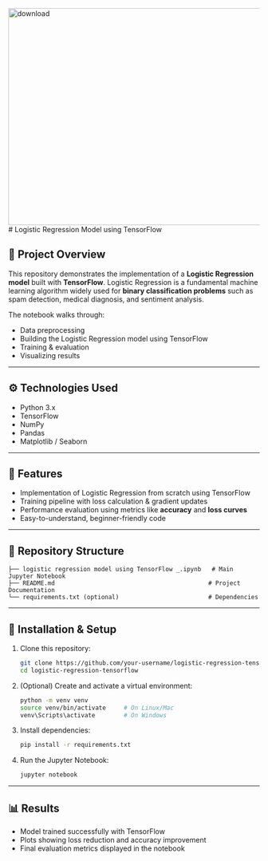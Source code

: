 <img width="547" height="435" alt="download" src="https://github.com/user-attachments/assets/e79889dd-a025-41a7-9cde-5e3f55827365" />
# Logistic Regression Model using TensorFlow

## 📌 Project Overview

This repository demonstrates the implementation of a **Logistic Regression model** built with **TensorFlow**. Logistic Regression is a fundamental machine learning algorithm widely used for **binary classification problems** such as spam detection, medical diagnosis, and sentiment analysis.

The notebook walks through:

* Data preprocessing
* Building the Logistic Regression model using TensorFlow
* Training & evaluation
* Visualizing results

---

## ⚙️ Technologies Used

* Python 3.x
* TensorFlow
* NumPy
* Pandas
* Matplotlib / Seaborn

---

## 🚀 Features

* Implementation of Logistic Regression from scratch using TensorFlow
* Training pipeline with loss calculation & gradient updates
* Performance evaluation using metrics like **accuracy** and **loss curves**
* Easy-to-understand, beginner-friendly code

---

## 📂 Repository Structure

```
├── logistic regression model using TensorFlow _.ipynb   # Main Jupyter Notebook
├── README.md                                           # Project Documentation
└── requirements.txt (optional)                         # Dependencies
```

---

## 🔧 Installation & Setup

1. Clone this repository:

   ```bash
   git clone https://github.com/your-username/logistic-regression-tensorflow.git
   cd logistic-regression-tensorflow
   ```

2. (Optional) Create and activate a virtual environment:

   ```bash
   python -m venv venv
   source venv/bin/activate     # On Linux/Mac
   venv\Scripts\activate        # On Windows
   ```

3. Install dependencies:

   ```bash
   pip install -r requirements.txt
   ```

4. Run the Jupyter Notebook:

   ```bash
   jupyter notebook
   ```

---

## 📊 Results

* Model trained successfully with TensorFlow
* Plots showing loss reduction and accuracy improvement
* Final evaluation metrics displayed in the notebook
